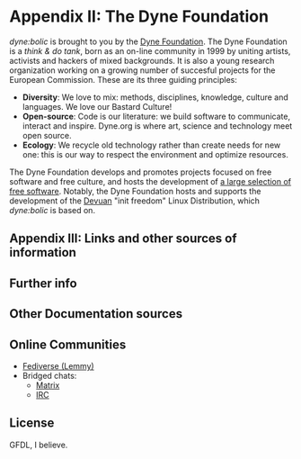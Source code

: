 # Appendix II: The Dyne Foundation

*dyne:bolic* is brought to you by the [Dyne Foundation](https://dyne.org). The Dyne Foundation is a *think & do tank*, born as an on-line community in 1999 by uniting artists, activists and hackers of mixed backgrounds. It is also a young research organization working on a growing number of succesful projects for the European Commission. These are its three guiding principles:

 - **Diversity**: We love to mix: methods, disciplines, knowledge,
   culture and languages. We love our Bastard Culture!
 - **Open-source**: Code is our literature: we build software to
   communicate, interact and inspire. Dyne.org is where art, science
   and technology meet open source.
 - **Ecology**: We recycle old technology rather than create needs for
   new one: this is our way to respect the environment and optimize
   resources.

The Dyne Foundation develops and promotes projects focused on free software and free culture, and hosts the development of [a large selection of free software](https://dyne.org/software/). Notably, the Dyne Foundation hosts and supports the development of the [Devuan](https://www.devuan.org/) "init freedom" Linux Distribution, which *dyne:bolic* is based on.

## Appendix III: Links and other sources of information

## Further info

## Other Documentation sources

## Online Communities

 - [Fediverse (Lemmy)](https://fed.dyne.org/c/dynebolic)
 - Bridged chats:
    - [Matrix](https://socials.dyne.org/matrix-dynebolic)
    - [IRC](https://irc.dyne.org/?channels=dynebolic)

## License

GFDL, I believe.
